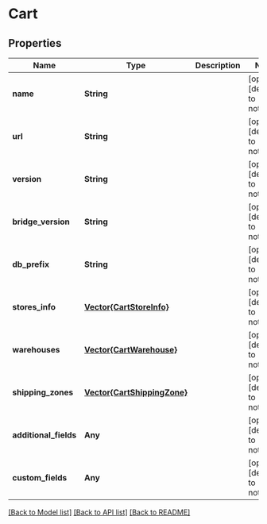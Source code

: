 # Cart


## Properties
Name | Type | Description | Notes
------------ | ------------- | ------------- | -------------
**name** | **String** |  | [optional] [default to nothing]
**url** | **String** |  | [optional] [default to nothing]
**version** | **String** |  | [optional] [default to nothing]
**bridge_version** | **String** |  | [optional] [default to nothing]
**db_prefix** | **String** |  | [optional] [default to nothing]
**stores_info** | [**Vector{CartStoreInfo}**](CartStoreInfo.md) |  | [optional] [default to nothing]
**warehouses** | [**Vector{CartWarehouse}**](CartWarehouse.md) |  | [optional] [default to nothing]
**shipping_zones** | [**Vector{CartShippingZone}**](CartShippingZone.md) |  | [optional] [default to nothing]
**additional_fields** | **Any** |  | [optional] [default to nothing]
**custom_fields** | **Any** |  | [optional] [default to nothing]


[[Back to Model list]](../README.md#models) [[Back to API list]](../README.md#api-endpoints) [[Back to README]](../README.md)



